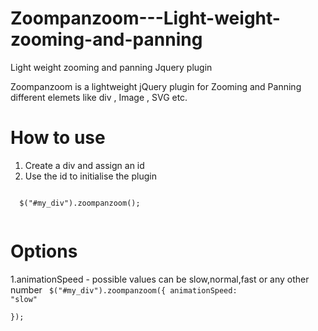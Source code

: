 # Zoompanzoom---Light-weight-zooming-and-panning
Light weight zooming and panning Jquery plugin

Zoompanzoom is a lightweight jQuery plugin for Zooming and Panning different elemets like div , Image , SVG etc.

# How to use 

1. Create a div and assign an id 
2. Use the id to initialise the plugin 
 <code>
  $("#my_div").zoompanzoom();
 </code>


# Options
1.animationSpeed - possible values can be slow,normal,fast or any other number
<code>
$("#my_div").zoompanzoom({
		animationSpeed: "slow"  
	});
	</code>
